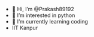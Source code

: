 - 👋 Hi, I’m @Prakash89192
- 👀 I’m interested in python
- 🌱 I’m currently learning coding
- IIT Kanpur

<!---
Prakash89192/Prakash89192 is a ✨ special ✨ repository because its `README.md` (this file) appears on your GitHub profile.
You can click the Preview link to take a look at your changes.
--->
